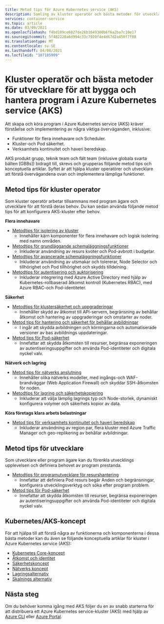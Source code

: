 ```yaml
---
title: Metod tips för Azure Kubernetes service (AKS)
description: Samling av kluster operatör och bästa metoder för utvecklare för att bygga och hantera program i Azure Kubernetes service (AKS)
services: container-service
ms.topic: article
ms.date: 03/09/2021
ms.openlocfilehash: f4bd109ce6827de26b1649380b6f6a2ba7c10e17
ms.sourcegitcommit: 5f482220a6d994c33c7920f4e4d67d2a450f7f08
ms.translationtype: MT
ms.contentlocale: sv-SE
ms.lasthandoff: 04/08/2021
ms.locfileid: "107105909"
---
```

# <a name="cluster-operator-and-developer-best-practices-to-build-and-manage-applications-on-azure-kubernetes-service-aks"></a>Kluster operatör och bästa metoder för utvecklare för att bygga och hantera program i Azure Kubernetes service (AKS)

Att skapa och köra program i Azure Kubernetes service (AKS) kräver förståelse och implementering av några viktiga överväganden, inklusive:
* Funktioner för flera innehavare och Scheduler.
* Kluster-och Pod säkerhet.
* Verksamhets kontinuitet och haveri beredskap. 


AKS produkt grupp, teknik team och fält team (inklusive globala svarta bälten [GBBs]) bidragit till, skrevs och grupperas följande metod tips och konceptuella artiklar. Syftet är att hjälpa kluster operatörer och utvecklare att förstå övervägandena ovan och implementera lämpliga funktioner.


## <a name="cluster-operator-best-practices"></a>Metod tips för kluster operator

Som kluster operatör arbetar tillsammans med program ägare och utvecklare för att förstå deras behov. Du kan sedan använda följande metod tips för att konfigurera AKS-kluster efter behov.

**Flera innehavare**

* [Metodtips för isolering av kluster](operator-best-practices-cluster-isolation.md)
    * Innehåller kärn komponenter för flera innehavare och logisk isolering med namn områden.
* [Metodtips för grundläggande schemaläggningsfunktioner](operator-best-practices-scheduler.md)
    * Inkluderar användning av resurs kvoter och Pod-avbrott i budgetar.
* [Metodtips för avancerade schemaläggningsfunktioner](operator-best-practices-advanced-scheduler.md)
    * Inkluderar användning av utsmakar och tolererar, Node Selector och tillhörighet och Pod tillhörighet och skydds tilldelning.
* [Metodtips för autentisering och auktorisering](operator-best-practices-identity.md)
    * Inkluderar integrering med Azure Active Directory med hjälp av Kubernetes-rollbaserad åtkomst kontroll (Kubernetes RBAC), med Azure RBAC-och Pod-identiteter.

**Säkerhet**

* [Metodtips för klustersäkerhet och uppgraderingar](operator-best-practices-cluster-security.md)
    * Innehåller skydd av åtkomst till API-servern, begränsning av behållar åtkomst och hantering av uppgraderingar och omstarter av noder.
* [Metod tips för hantering och säkerhet för behållar avbildningar](operator-best-practices-container-image-management.md)
    * I ingår att skydda avbildningen och körningarna och automatiserade versioner av bas avbildnings uppdateringar.
* [Metod tips för Pod-säkerhet](developer-best-practices-pod-security.md)
    * Innefattar att skydda åtkomsten till resurser, begränsa exponeringen av autentiseringsuppgifter och använda Pod-identiteter och digitala nyckel valv.

**Nätverk och lagring**

* [Metod tips för nätverks anslutning](operator-best-practices-network.md)
    * Innehåller olika nätverks modeller, med ingångs-och WAF-brandväggar (Web Application Firewall) och skyddar SSH-åtkomsten för noden.
* [Metodtips för lagring och säkerhetskopiering](operator-best-practices-storage.md)
    * Inkluderar att välja lämplig lagrings typ och Node-storlek, dynamiskt konfigurera volymer och säkerhets kopior av data.

**Köra företags klara arbets belastningar**

* [Metod tips för verksamhets kontinuitet och haveri beredskap](operator-best-practices-multi-region.md)
    * Inkluderar användning av region par, flera kluster med Azure Traffic Manager och geo-replikering av behållar avbildningar.

## <a name="developer-best-practices"></a>Metod tips för utvecklare

Som utvecklare eller program ägare kan du förenkla utvecklings upplevelsen och definiera behovet av program prestanda.

* [Metodtips för programutvecklare för resurshantering](developer-best-practices-resource-management.md)
    * Innefattar att definiera Pod resurs begär Anden och begränsningar, konfigurera utvecklingsverktyg och söka efter program problem.
* [Metod tips för Pod-säkerhet](developer-best-practices-pod-security.md)
    * Innefattar att skydda åtkomsten till resurser, begränsa exponeringen av autentiseringsuppgifter och använda Pod-identiteter och digitala nyckel valv.

## <a name="kubernetes--aks-concepts"></a>Kubernetes/AKS-koncept

För att hjälpa till att förstå några av funktionerna och komponenterna i dessa bästa metoder kan du även se följande konceptuella artiklar för kluster i Azure Kubernetes service (AKS):

* [Kubernetes Core-koncept](concepts-clusters-workloads.md)
* [Åtkomst och identitet](concepts-identity.md)
* [Säkerhetskoncept](concepts-security.md)
* [Nätverks koncept](concepts-network.md)
* [Lagringsalternativ](concepts-storage.md)
* [Skalnings alternativ](concepts-scale.md)

## <a name="next-steps"></a>Nästa steg

Om du behöver komma igång med AKS följer du en av snabb starterna för att distribuera ett Azure Kubernetes service-kluster (AKS) med hjälp av [Azure CLI](kubernetes-walkthrough.md) eller [Azure Portal](kubernetes-walkthrough-portal.md).
